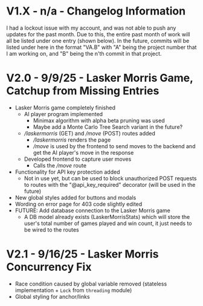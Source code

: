 # V1.X - n/a - Changelog Information

I had a lockout issue with my account, and was not able to push any updates for the past month. Due to this, the
entire past month of work will all be listed under one entry (shown below). In the future, commits will be listed
under here in the format "VA.B" with "A" being the project number that I am working on, and "B" being the n'th
commit in that project.

# V2.0 - 9/9/25 - Lasker Morris Game, Catchup from Missing Entries

- Lasker Morris game completely finished
    - AI player program implemented
        - Minimax algorithm with alpha beta pruning was used
        - Maybe add a Monte Carlo Tree Search variant in the future?
    - */laskermorris* (GET) and */move* (POST) routes added
        - */laskermorris* renders the page
        - */move* is used by the frontend to send moves to the backend and get the AI player's move in the response
    - Developed frontend to capture user moves
        - Calls the */move* route
- Functionality for API key protection added
    - Not in use yet, but can be used to block unauthorized POST requests to routes with the "@api_key_required" decorator (will be used in the future)
- New global styles added for buttons and modals
- Wording on error page for 403 code slightly edited
- FUTURE: Add database connection to the Lasker Morris game
    - A DB model already exists (LaskerMorrisStats) which will store the user's total number of games played and win count, it just needs to be wired to the routes

# V2.1 - 9/16/25 - Lasker Morris Concurrency Fix

- Race condition caused by global variable removed (stateless implementation + `Lock` from `threading` module)
- Global styling for anchor/links